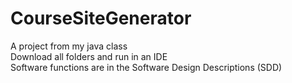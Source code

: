 # CourseSiteGenerator
A project from my java class <br/>
Download all folders and run in an IDE <br/>
Software functions are in the Software Design Descriptions (SDD) <br/>
